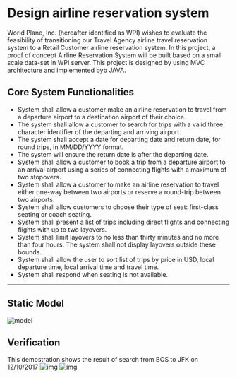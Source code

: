 # Design airline reservation system
World Plane, Inc. (hereafter identified as WPI) wishes to evaluate the feasibility of transitioning our Travel Agency airline travel reservation system to a Retail Customer airline reservation system. In this project, a proof of concept Airline Reservation System will be built based on a small scale data-set in WPI server. 
This project is designed by using MVC architecture and implemented byb JAVA.

## Core System Functionalities
- System shall allow a customer make an airline reservation to travel from a departure airport to a destination airport of their choice.
- The system shall allow a customer to search for trips with a valid three character identifier of the departing and arriving airport.
- The system shall accept a date for departing date and return date, for round trips, in MM/DD/YYYY format.
- The system will ensure the return date is after the departing date.
- System shall allow a customer to book a trip from a departure airport to an arrival airport using a series of connecting flights with a maximum of two stopovers.
- System shall allow a customer to make an airline reservation to travel either one-way between two airports or reserve a round-trip between two airports.
- System shall allow customers to choose their type of seat: first-class seating or coach seating.
- System shall present a list of trips including direct flights and connecting flights with up to two layovers.
- System shall limit layovers to no less than thirty minutes and no more than four hours. The system shall not display layovers outside these bounds.
- System shall allow the user to sort list of trips by price in USD, local departure time, local arrival time and travel time.
- System shall respond when seating is not available.
---
## Static Model
![model](https://github.com/kaito4213/Muse/blob/master/model.PNG)

## Verification
This demostration shows the result of search from BOS to JFK on 12/10/2017
![img](https://github.com/kaito4213/Muse/blob/master/img/search.png)
![img](https://github.com/kaito4213/Muse/blob/master/img/sort.png)


